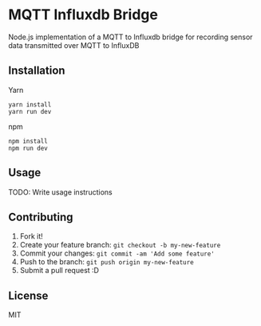 # MQTT Influxdb Bridge

Node.js implementation of a MQTT to Influxdb bridge for recording sensor data transmitted over MQTT to InfluxDB

## Installation

Yarn

```
yarn install
yarn run dev
```

npm 
```
npm install
npm run dev
```

## Usage

TODO: Write usage instructions

## Contributing

1. Fork it!
2. Create your feature branch: `git checkout -b my-new-feature`
3. Commit your changes: `git commit -am 'Add some feature'`
4. Push to the branch: `git push origin my-new-feature`
5. Submit a pull request :D


## License

MIT 